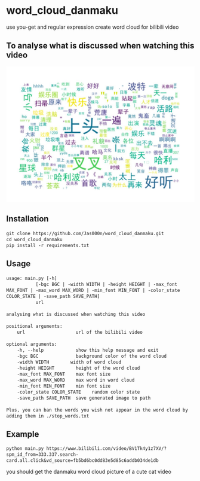 # word_cloud_danmaku
use you-get and regular expression create word cloud for bilibili video

## To analyse what is discussed when watching this video
![](example.jpg)
## Installation
    git clone https://github.com/Jas000n/word_cloud_danmaku.git
    cd word_cloud_danmaku
    pip install -r requirements.txt
## Usage
    usage: main.py [-h]
               [-bgc BGC | -width WIDTH | -height HEIGHT | -max_font MAX_FONT | -max_word MAX_WORD | -min_font MIN_FONT | -color_state COLOR_STATE | -save_path SAVE_PATH]
               url

    analysing what is discussed when watching this video

    positional arguments:
        url                   url of the bilibili video

    optional arguments:
        -h, --help            show this help message and exit
        -bgc BGC              background color of the word cloud
        -width WIDTH        width of word cloud
        -height HEIGHT        height of the word cloud
        -max_font MAX_FONT    max font size
        -max_word MAX_WORD    max word in word cloud
        -min_font MIN_FONT    min font size
        -color_state COLOR_STATE    random color state
        -save_path SAVE_PATH  save generated image to path
    
    Plus, you can ban the words you wish not appear in the word cloud by adding them in ./stop_words.txt

## Example
    python main.py https://www.bilibili.com/video/BV1Tk4y1z7XV/?spm_id_from=333.337.search-card.all.click&vd_source=fb5bd6bc0dd83e5d85c6addb034de1db
you should get the danmaku word cloud picture of a cute cat video